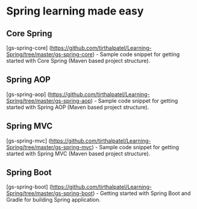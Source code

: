 Spring learning made easy
=========================

Core Spring
-----------
[gs-spring-core] (https://github.com/tirthalpatel/Learning-Spring/tree/master/gs-spring-core) - Sample code snippet for getting started with Core Spring (Maven based project structure).

Spring AOP
----------
[gs-spring-aop] (https://github.com/tirthalpatel/Learning-Spring/tree/master/gs-spring-aop) - Sample code snippet for getting started with Spring AOP (Maven based project structure).

Spring MVC
----------
[gs-spring-mvc] (https://github.com/tirthalpatel/Learning-Spring/tree/master/gs-spring-mvc) - Sample code snippet for getting started with Spring MVC (Maven based project structure).

Spring Boot
-----------
[gs-spring-boot] (https://github.com/tirthalpatel/Learning-Spring/tree/master/gs-spring-boot) - Getting started with Spring Boot and Gradle for building Spring application.
